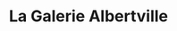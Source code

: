 ---
title: "La Galerie Albertville"
url: /albertville/la-galerie-albertville/
shop: Einkaufszentrum
---